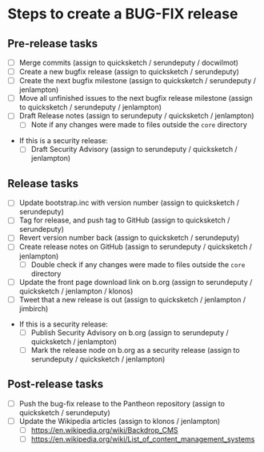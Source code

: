Steps to create a BUG-FIX release
==================================


## Pre-release tasks

- [ ] Merge commits (assign to quicksketch / serundeputy / docwilmot)
- [ ] Create a new bugfix release (assign to quicksketch / serundeputy)
- [ ] Create the next bugfix milestone (assign to quicksketch / serundeputy / jenlampton)
- [ ] Move all unfinished issues to the next bugfix release milestone (assign to quicksketch / serundeputy / jenlampton)
- [ ] Draft Release notes (assign to serundeputy / quicksketch / jenlampton)
  - [ ] Note if any changes were made to files outside the `core` directory
- If this is a security release:
  - [ ] Draft Security Advisory (assign to serundeputy / quicksketch / jenlampton)

## Release tasks

- [ ] Update bootstrap.inc with version number (assign to quicksketch / serundeputy)
- [ ] Tag for release, and push tag to GitHub (assign to quicksketch / serundeputy)
- [ ] Revert version number back (assign to quicksketch / serundeputy)
- [ ] Create release notes on GitHub (assign to serundeputy / quicksketch / jenlampton)
  - [ ] Double check if any changes were made to files outside the `core` directory
- [ ] Update the front page download link on b.org (assign to serundeputy / quicksketch / jenlampton / klonos)
- [ ] Tweet that a new release is out (assign to quicksketch / jenlampton / jimbirch)
- If this is a security release:
  - [ ] Publish Security Advisory on b.org (assign to serundeputy / quicksketch / jenlampton)
  - [ ] Mark the release node on b.org as a security release (assign to serundeputy / quicksketch / jenlampton)

## Post-release tasks

- [ ] Push the bug-fix release to the Pantheon repository (assign to quicksketch / serundeputy)
- [ ] Update the Wikipedia articles (assign to klonos / jenlampton)
  - [ ] https://en.wikipedia.org/wiki/Backdrop_CMS
  - [ ] https://en.wikipedia.org/wiki/List_of_content_management_systems
